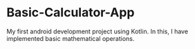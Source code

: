 # Basic-Calculator-App

My first android development project using Kotlin.
In this, I have implemented basic mathematical operations.
